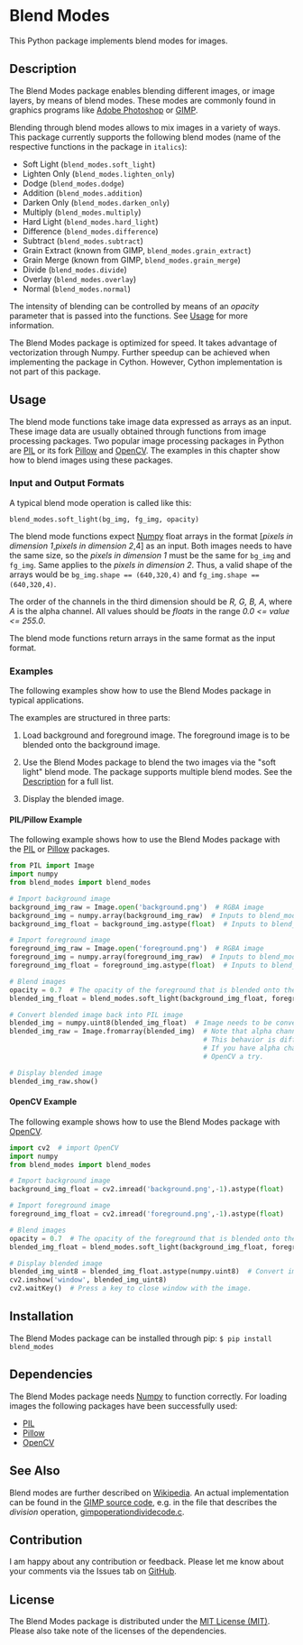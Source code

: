 Blend Modes
===========
This Python package implements blend modes for images.

Description
-----------
The Blend Modes package enables blending different images, or image layers, by means of blend modes. These modes are commonly found in graphics programs like [Adobe Photoshop](http://www.adobe.com/Photoshop) or [GIMP](https://www.gimp.org/).

Blending through blend modes allows to mix images in a variety of ways. This package currently supports the following blend modes (name of the respective functions in the package in `italics`):

* Soft Light (`blend_modes.soft_light`)
* Lighten Only (`blend_modes.lighten_only`)
* Dodge (`blend_modes.dodge`)
* Addition (`blend_modes.addition`)
* Darken Only (`blend_modes.darken_only`)
* Multiply (`blend_modes.multiply`)
* Hard Light (`blend_modes.hard_light`)
* Difference (`blend_modes.difference`)
* Subtract (`blend_modes.subtract`)
* Grain Extract (known from GIMP, `blend_modes.grain_extract`)
* Grain Merge (known from GIMP, `blend_modes.grain_merge`)
* Divide (`blend_modes.divide`)
* Overlay (`blend_modes.overlay`)
* Normal (`blend_modes.normal`)

The intensity of blending can be controlled by means of an *opacity* parameter that is passed into the functions. See [Usage](#usage) for more information.

The Blend Modes package is optimized for speed. It takes advantage of vectorization through Numpy. Further speedup can be achieved when implementing the package in Cython. However, Cython implementation is not part of this package.

Usage
-----
The blend mode functions take image data expressed as arrays as an input. These image data are usually obtained through functions from image processing packages. Two popular image processing packages in Python are [PIL](https://pypi.python.org/pypi/PIL) or its fork [Pillow](https://pypi.python.org/pypi/Pillow/) and [OpenCV](http://opencv.org/). The examples in this chapter show how to blend images using these packages.
 
### Input and Output Formats

A typical blend mode operation is called like this:

`blend_modes.soft_light(bg_img, fg_img, opacity)`

The blend mode functions expect [Numpy](https://pypi.python.org/pypi/numpy) float arrays in the format [*pixels in dimension 1*,*pixels in dimension 2*,4] as an input. Both images needs to have the same size, so the *pixels in dimension 1* must be the same for `bg_img` and `fg_img`. Same applies to the *pixels in dimension 2*. Thus, a valid shape of the arrays would be `bg_img.shape == (640,320,4)` and `fg_img.shape == (640,320,4)`.

The order of the channels in the third dimension should be *R, G, B, A*, where *A* is the alpha channel. All values should be *floats* in the range *0.0 <= value <= 255.0*.

The blend mode functions return arrays in the same format as the input format.

### Examples

The following examples show how to use the Blend Modes package in typical applications.

The examples are structured in three parts:

 1. Load background and foreground image. The foreground image is to be blended onto the background image.
 
 2. Use the Blend Modes package to blend the two images via the "soft light" blend mode.
    The package supports multiple blend modes. See the [Description](#description) for a full list.
    
 3. Display the blended image.

#### PIL/Pillow Example
The following example shows how to use the Blend Modes package with the [PIL](https://pypi.python.org/pypi/PIL) or [Pillow](https://pypi.python.org/pypi/Pillow/) packages.
 
```python
from PIL import Image
import numpy
from blend_modes import blend_modes

# Import background image
background_img_raw = Image.open('background.png')  # RGBA image
background_img = numpy.array(background_img_raw)  # Inputs to blend_modes need to be numpy arrays.
background_img_float = background_img.astype(float)  # Inputs to blend_modes need to be floats.

# Import foreground image
foreground_img_raw = Image.open('foreground.png')  # RGBA image
foreground_img = numpy.array(foreground_img_raw)  # Inputs to blend_modes need to be numpy arrays.
foreground_img_float = foreground_img.astype(float)  # Inputs to blend_modes need to be floats.

# Blend images
opacity = 0.7  # The opacity of the foreground that is blended onto the background is 70 %.
blended_img_float = blend_modes.soft_light(background_img_float, foreground_img_float, opacity)

# Convert blended image back into PIL image
blended_img = numpy.uint8(blended_img_float)  # Image needs to be converted back to uint8 type for PIL handling.
blended_img_raw = Image.fromarray(blended_img)  # Note that alpha channels are displayed in black by PIL by default.
                                                # This behavior is difficult to change (although possible).
                                                # If you have alpha channels in your images, then you should give
                                                # OpenCV a try.

# Display blended image
blended_img_raw.show()
```

#### OpenCV Example
The following example shows how to use the Blend Modes package with [OpenCV](http://opencv.org/).
 
```python
import cv2  # import OpenCV
import numpy
from blend_modes import blend_modes

# Import background image
background_img_float = cv2.imread('background.png',-1).astype(float)

# Import foreground image
foreground_img_float = cv2.imread('foreground.png',-1).astype(float)

# Blend images
opacity = 0.7  # The opacity of the foreground that is blended onto the background is 70 %.
blended_img_float = blend_modes.soft_light(background_img_float, foreground_img_float, opacity)

# Display blended image
blended_img_uint8 = blended_img_float.astype(numpy.uint8)  # Convert image to OpenCV native display format
cv2.imshow('window', blended_img_uint8)
cv2.waitKey()  # Press a key to close window with the image.
```

Installation
------------
The Blend Modes package can be installed through pip:
```$ pip install blend_modes```

Dependencies
------------
The Blend Modes package needs [Numpy](https://pypi.python.org/pypi/numpy) to function correctly. For loading images the following packages have been successfully used:
 
 * [PIL](https://pypi.python.org/pypi/PIL)
 * [Pillow](https://pypi.python.org/pypi/Pillow/)
 * [OpenCV](http://opencv.org/)

See Also
--------
Blend modes are further described on [Wikipedia](https://en.wikipedia.org/wiki/Blend_modes). An actual implementation can be found in the [GIMP source code](https://git.gnome.org/browse/gimp/tree/app/operations/), e.g. in the file that describes the *division* operation, [gimpoperationdividecode.c](https://git.gnome.org/browse/gimp/tree/app/operations/gimpoperationdividemode.c).

Contribution
------------
I am happy about any contribution or feedback. Please let me know about your comments via the Issues tab on [GitHub](https://github.com/flrs/blend_modes/issues).

License
-------
The Blend Modes package is distributed under the [MIT License (MIT)](https://github.com/flrs/blend_modes/blob/master/LICENSE.txt). Please also take note of the licenses of the dependencies.
